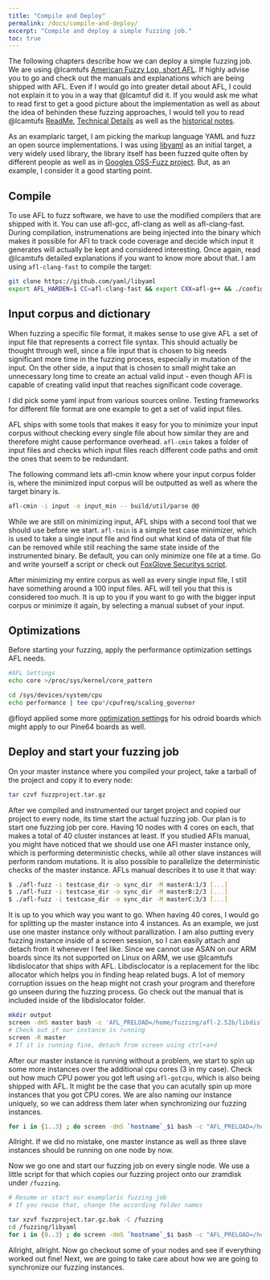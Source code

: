 ```yaml
---
title: "Compile and Deploy"
permalink: /docs/compile-and-deploy/
excerpt: "Compile and deploy a simple fuzzing job."
toc: true
---
```


The following chapters describe how we can deploy a simple fuzzing job. We are using @lcamtufs [American Fuzzy Lop, short AFL](http://lcamtuf.coredump.cx/afl/). If highly advise you to go and check out the manuals and explanations which are being shipped with AFL. Even if I would go into greater detail about AFL, I could not explain it to you in a way that @lcamtuf did it. If you would ask me what to read first to get a good picture about the implementation as well as about the idea of behinden these fuzzing approaches, I would tell you to read @lcamtufs [ReadMe](http://lcamtuf.coredump.cx/afl/README.txt), [Technical Details](http://lcamtuf.coredump.cx/afl/technical_details.txt) as well as the [historical notes](http://lcamtuf.coredump.cx/afl/historical_notes.txt).

As an examplaric target, I am picking the markup language YAML and fuzz an open source implementations. I was using [libyaml](https://github.com/yaml/libyaml) as an initial target, a very widely used library, the library itself has been fuzzed quite often by different people as well as in [Googles OSS-Fuzz project](https://github.com/google/oss-fuzz). But, as an example, I consider it a good starting point.

## Compile

To use AFL to fuzz software, we have to use the modified compilers that are shipped with it. You can use afl-gcc, afl-clang as well as afl-clang-fast. During compilation, instrumenations are being injected into the binary which makes it possible for AFl to track code coverage and decide which input it generates will actually be kept and considered interesting. Once again, read @lcamtufs detailed explanations if you want to know more about that. 
I am using ```afl-clang-fast``` to compile the target:
```bash
git clone https://github.com/yaml/libyaml
export AFL_HARDEN=1 CC=afl-clang-fast && export CXX=afl-g++ && ./configure --disable-shared && make clean && emake
```

## Input corpus and dictionary

When fuzzing a specific file format, it makes sense to use give AFL a set of input file that represents a correct file syntax. This should actually be thought through well, since a file input that is chosen to big needs significant more time in the fuzzing process, especially in mutation of the input. On the other side, a input that is chosen to small might take an unnecessary long time to create an actual valid input - even though AFl is capable of creating valid input that reaches significant code coverage.

I did pick some yaml input from various sources online. Testing frameworks for different file format are one example to get a set of valid input files. 

AFL ships with some tools that makes it easy for you to minimize your input corpus without checking every single file about how similar they are and therefore might cause performance overhead. ```afl-cmin``` takes a folder of input files and checks which input files reach different code paths and omit the ones that seem to be redundant. 

The following command lets afl-cmin know where your input corpus folder is, where the minimized input corpus will be outputted as well as where the target binary is.
```bash
afl-cmin -i input -o input_min -- build/util/parse @@
```

While we are still on minimizing input, AFL ships with a second tool that we should use before we start. ```afl-tmin``` is a simple test case minimizer, which is used to take a single input file and find out what kind of data of that file can be removed while still reaching the same state inside of the instrumented binary. Be default, you can only minimize one file at a time. Go and write yourself a script or check out [FoxGlove Securitys script](https://foxglovesecurity.com/2016/03/15/fuzzing-workflows-a-fuzz-job-from-start-to-finish/).

After minimizing my entire corpus as well as every single input file, I still have something around a 100 input files. AFL will tell you that this is considered too much. It is up to you if you want to go with the bigger input corpus or minimize it again, by selecting a manual subset of your input. 


## Optimizations

Before starting your fuzzing, apply the performance optimization settings AFL needs. 
```bash
#AFL Settings
echo core >/proc/sys/kernel/core_pattern

cd /sys/devices/system/cpu
echo performance | tee cpu*/cpufreq/scaling_governor
```

@floyd applied some more [optimization settings](https://github.com/floyd-fuh/afl-fuzzing-scripts/blob/master/1_installation/odroid-optimizations.sh) for his odroid boards which might apply to our Pine64 boards as well.

## Deploy and start your fuzzing job

On your master instance where you compiled your project, take a tarball of the project and copy it to every node:

```bash
tar czvf fuzzproject.tar.gz
```

After we compiled and instrumented our target project and copied our project to every node, its time start the actual fuzzing job. Our plan is to start one fuzzing job per core. Having 10 nodes with 4 cores on each, that makes a total of 40 cluster instances at least. If you studied AFls manual, you might have noticed that we should use one AFl master instance only, which is performing deterministic checks, while all other slave instances will perform random mutations. 
It is also possible to parallelize the deterministic checks of the master instance. AFLs manual describes it to use it that way:
```bash
$ ./afl-fuzz -i testcase_dir -o sync_dir -M masterA:1/3 [...]
$ ./afl-fuzz -i testcase_dir -o sync_dir -M masterB:2/3 [...]
$ ./afl-fuzz -i testcase_dir -o sync_dir -M masterC:3/3 [...]
```

It is up to you which way you want to go. When having 40 cores, I would go for splitting up the master instance into 4 instances. 
As an example, we just use one master instance only without parallization.
I am also putting every fuzzing instance inside of a screen session, so I can easily attach and detach from it whenever I feel like. Since we cannot use ASAN on our ARM boards since its not supported on Linux on ARM, we use @lcamtufs libdislocator that ships with AFL. Libdisclocator is a replacement for the libc allocator which helps you in finding heap related bugs. A lot of memory corruption issues on the heap might not crash your program and therefore go unseen during the fuzzing process. Go check out the manual that is included inside of the libdislocator folder.

```bash
mkdir output
screen -dmS master bash -c 'AFL_PRELOAD=/home/fuzzing/afl-2.52b/libdislocator/libdislocator.so afl-fuzz -M pine64_0_0 -x yaml_dict.txt -i- -o output ./tests/run-parser @@'
# Check out if our instance is running
screen -R master
# If it is running fine, detach from screen using ctrl+a+d

```

After our master instance is running without a problem, we start to spin up some more instances over the additional cpu cores (3 in my case). Check out how much CPU power you got left using ```afl-gotcpu```, which is also being shipped with AFL. It might be the case that you can acutally spin up more instances that you got CPU cores. 
We are also naming our instance uniquely, so we can address them later when synchronizing our fuzzing instances.

```bash
for i in {1..3} ; do screen -dmS `hostname`_$i bash -c "AFL_PRELOAD=/home/fuzzing/afl-2.52b/libdislocator/libdislocator.so afl-fuzz -S `hostname`_$i -x yaml_dict.txt -i input -o output ./tests/run-parser @@" ; done
```

Allright. If we did no mistake, one master instance as well as three slave instances should be running on one node by now.

Now we go one and start our fuzzing job on every single node. We use a little script for that which copies our fuzzing project onto our zramdisk under ```/fuzzing```.

```bash
# Resume or start our examplaric fuzzing job
# If you reuse that, change the according folder names

tar xzvf fuzzproject.tar.gz.bak -C /fuzzing
cd /fuzzing/libyaml
for i in {0..3} ; do screen -dmS `hostname`_$i bash -c "AFL_PRELOAD=/home/fuzzing/afl-2.52b/libdislocator/libdislocator.so afl-fuzz -S `hostname`_$i -x yaml_dict.txt -i- -o output ./tests/run-parser @@" ; done
```

Allright, allright. Now go checkout some of your nodes and see if everything worked out fine!
Next, we are going to take care about how we are going to synchronize our fuzzing instances.